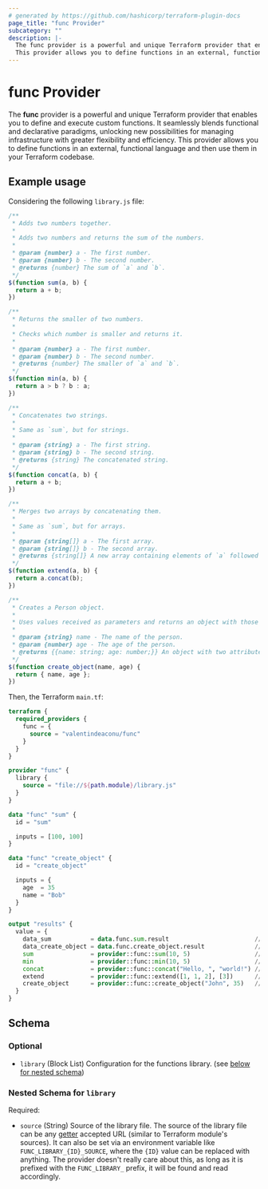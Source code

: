 ```yaml
---
# generated by https://github.com/hashicorp/terraform-plugin-docs
page_title: "func Provider"
subcategory: ""
description: |-
  The func provider is a powerful and unique Terraform provider that enables you to define and execute custom functions. It seamlessly blends functional and declarative paradigms, unlocking new possibilities for managing infrastructure with greater flexibility and efficiency.
  This provider allows you to define functions in an external, functional language and then use them in your Terraform codebase.
---
```


# func Provider

The **func** provider is a powerful and unique Terraform provider that enables you to define and execute custom functions. It seamlessly blends functional and declarative paradigms, unlocking new possibilities for managing infrastructure with greater flexibility and efficiency. 
This provider allows you to define functions in an external, functional language and then use them in your Terraform codebase.

## Example usage

Considering the following `library.js` file:

```javascript
/**
 * Adds two numbers together.
 *
 * Adds two numbers and returns the sum of the numbers.
 * 
 * @param {number} a - The first number.
 * @param {number} b - The second number.
 * @returns {number} The sum of `a` and `b`.
 */
$(function sum(a, b) {
  return a + b;
})

/**
 * Returns the smaller of two numbers.
 *
 * Checks which number is smaller and returns it.
 * 
 * @param {number} a - The first number.
 * @param {number} b - The second number.
 * @returns {number} The smaller of `a` and `b`.
 */
$(function min(a, b) {
  return a > b ? b : a;
})

/**
 * Concatenates two strings.
 * 
 * Same as `sum`, but for strings.
 *
 * @param {string} a - The first string.
 * @param {string} b - The second string.
 * @returns {string} The concatenated string.
 */
$(function concat(a, b) {
  return a + b;
})

/**
 * Merges two arrays by concatenating them.
 *
 * Same as `sum`, but for arrays.
 * 
 * @param {string[]} a - The first array.
 * @param {string[]} b - The second array.
 * @returns {string[]} A new array containing elements of `a` followed by elements of `b`.
 */
$(function extend(a, b) {
  return a.concat(b);
})

/**
 * Creates a Person object.
 *
 * Uses values received as parameters and returns an object with those values as fields.
 * 
 * @param {string} name - The name of the person.
 * @param {number} age - The age of the person.
 * @returns {{name: string; age: number;}} An object with two attributes, name and age.
 */
$(function create_object(name, age) {
  return { name, age };
})
```

Then, the Terraform `main.tf`:

```terraform
terraform {
  required_providers {
    func = {
      source = "valentindeaconu/func"
    }
  }
}

provider "func" {
  library {
    source = "file://${path.module}/library.js"
  }
}

data "func" "sum" {
  id = "sum"

  inputs = [100, 100]
}

data "func" "create_object" {
  id = "create_object"

  inputs = {
    age  = 35
    name = "Bob"
  }
}

output "results" {
  value = {
    data_sum           = data.func.sum.result                        // 200
    data_create_object = data.func.create_object.result              // { name = "Bob", age = 35 }
    sum                = provider::func::sum(10, 5)                  // 15
    min                = provider::func::min(10, 5)                  // 5
    concat             = provider::func::concat("Hello, ", "world!") // "Hello, world!"
    extend             = provider::func::extend([1, 1, 2], [3])      // [1, 1, 2, 3]
    create_object      = provider::func::create_object("John", 35)   // { name = "John", age = 35 }
  }
}
```

<!-- schema generated by tfplugindocs -->
## Schema

### Optional

- `library` (Block List) Configuration for the functions library. (see [below for nested schema](#nestedblock--library))

<a id="nestedblock--library"></a>
### Nested Schema for `library`

Required:

- `source` (String) Source of the library file.
 The source of the library file can be any [getter](https://github.com/hashicorp/go-getter#url-format) accepted URL (similar to Terraform module's sources). It can also be set via an environment variable like `FUNC_LIBRARY_{ID}_SOURCE`, where the `{ID}` value can be replaced with anything. The provider doesn't really care about this, as long as it is prefixed with the `FUNC_LIBRARY_` prefix, it will be found and read accordingly.
